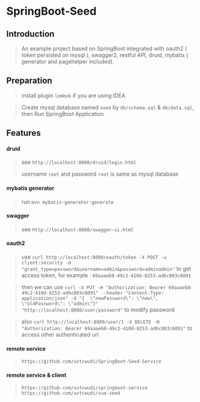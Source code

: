 # SpringBoot-Seed

## Introduction

> An example project based on SpringBoot integrated with oauth2 ( token persisted on mysql ), swagger2, restful API, druid, mybatis ( generator and pagehelper included).

## Preparation
> install plugin `lombok` if you are using IDEA

> Create mysql database named `seed` by `db/schema.sql` & `db/data.sql`, then Run SpringBoot Application

## Features


#### druid
> see `http://localhost:8080/druid/login.html`

> username `root` and password `root` is same as mysql database


#### mybatis generator
> run `mvn mybatis-generator:generate`

#### swagger
> see `http://localhost:8080/swagger-ui.html `

#### oauth2
>use `curl http://localhost:8080/oauth/token -X POST -u client:security -d "grant_type=password&username=admin&password=adminadmin"` to get access token, for example : `69aaaeb8-49c2-410d-8253-ad6c003c6091`

>then we can use `curl -X PUT -H "Authorization: Bearer 69aaaeb8-49c2-410d-8253-ad6c003c6091" --header "Content-Type: application/json" -d "{  \"newPassword\": \"new\",  \"oldPassword\": \"admin\"}" "http://localhost:8080/user/password"` to modify password

>also `curl http://localhost:8080/user/1 -X DELETE -H "Authorization: Bearer 69aaaeb8-49c2-410d-8253-ad6c003c6091"` to access other authenticated url

#### remote service

> `https://github.com/ustcwudi/SpringBoot-Seed-Service`

#### remote service & client

> `https://github.com/ustcwudi/springboot-service`
> `https://github.com/ustcwudi/vue-seed`
